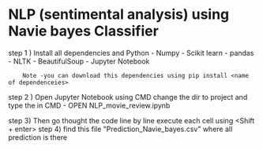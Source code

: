   # NLP (sentimental analysis) using Navie bayes Classifier


   step 1 ) Install all dependencies and Python 
            - Numpy 
	    - Scikit learn
	    - pandas 
            - NLTK
	    - BeautifulSoup
            - Jupyter Notebook
        
        Note -you can download this dependencies using pip install <name of dependenceies>
    
  step 2 ) Open Jupyter Notebook  using CMD change the dir to project and type the 
             <jupyter Notebook > in CMD
             - OPEN NLP_movie_review.ipynb	

   step 3) Then go thought the code line by line  execute each cell using
              <Shift + enter>
   step 4) find this file  "Prediction_Navie_bayes.csv" where all prediction is there            	 